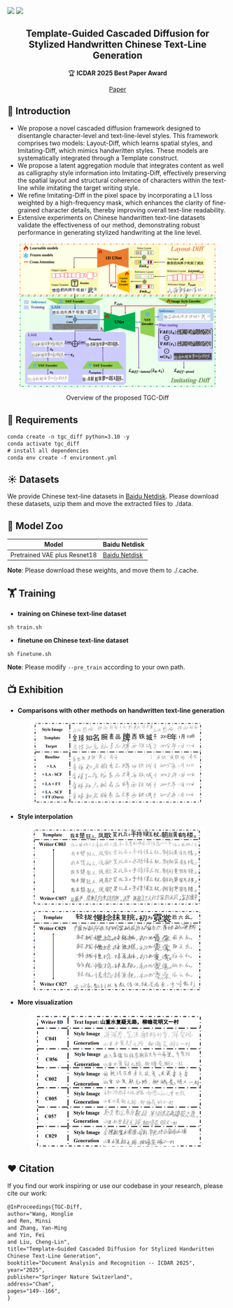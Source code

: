 <a href=""><img src="https://img.shields.io/badge/Pytorch-2.5.1-green"></a>
<a href="https://github.com/newbie2niubility/TGC-Diff/blob/main/LICENSE"><img src="https://img.shields.io/badge/License-MIT-blue"></a>
  
<h2 align="center">Template-Guided Cascaded Diffusion for Stylized Handwritten Chinese Text-Line Generation</a></h2>

<p align="center">
  🏆 <b>ICDAR 2025 Best Paper Award</b>
</p>

<div align="center">
  <a href="https://link.springer.com/chapter/10.1007/978-3-032-04614-7_9">Paper</a> 
</div>

## 🌟 Introduction
- We propose a novel cascaded diffusion framework designed to disentangle character-level and text-line-level styles. This framework comprises two models: Layout-Diff, which learns spatial styles, and Imitating-Diff, which mimics handwritten styles. These models are systematically integrated through a Template construct.
- We propose a latent aggregation module that integrates content as well as calligraphy style information into Imitating-Diff, effectively preserving the spatial layout and structural coherence of characters within the text-line while imitating the target writing style.
- We refine Imitating-Diff in the pixel space by incorporating a L1 loss weighted by a high-frequency mask, which enhances the clarity of fine-grained character details, thereby improving overall text-line readability.
- Extensive experiments on Chinese handwritten text-line datasets validate the effectiveness of our method, demonstrating robust performance in generating stylized handwriting at the line level. 

<p align="center">
<img src="assets/tgc_diff.png" style="width: 90%;" align=center>
</p>

<p align="center" style="margin-bottom: 10px;">
Overview of the proposed TGC-Diff
</p>

## 🔨 Requirements
```
conda create -n tgc_diff python=3.10 -y
conda activate tgc_diff
# install all dependencies
conda env create -f environment.yml
```
## ☀️ Datasets
We provide Chinese text-line datasets in [Baidu Netdisk](https://pan.baidu.com/s/1egncerfRPtaHNi3JYP43cg?pwd=qgd5). Please download these datasets, uzip them and move the extracted files to ./data.

## 🐳 Model Zoo
| Model|Baidu Netdisk|
|---------------|-----------------------------------------|
|Pretrained VAE plus Resnet18|[Baidu Netdisk](https://pan.baidu.com/s/1VwckEw9TN734CirfWvZgiw?pwd=pfl8)|

**Note**:
Please download these weights, and move them to ./.cache.
## 🏋️ Training
- **training on Chinese text-line dataset**
```Shell
sh train.sh
```
- **finetune on Chinese text-line dataset**
```Shell
sh finetune.sh
 ```
**Note**:
Please modify ``--pre_train`` according to your own path.

## 📺 Exhibition
- **Comparisons with other methods on handwritten text-line generation**
<p align="center">
<img src="assets/comparison.png" style="width: 80%" align=center>
</p>

- **Style interpolation**
<p align="center">
<img src="assets/style_interpolation.png" style="width: 80%" align=center>
</p>

- **More visualization**
<p align="center">
<img src="assets/more_visual.png" style="width: 80%" align=center>
</p>


## ❤️ Citation
If you find our work inspiring or use our codebase in your research, please cite our work:
```
@InProceedings{TGC-Diff,
author="Wang, Honglie
and Ren, Minsi
and Zhang, Yan-Ming
and Yin, Fei
and Liu, Cheng-Lin",
title="Template-Guided Cascaded Diffusion for Stylized Handwritten Chinese Text-Line Generation",
booktitle="Document Analysis and Recognition -- ICDAR 2025",
year="2025",
publisher="Springer Nature Switzerland",
address="Cham",
pages="149--166",
}
```

